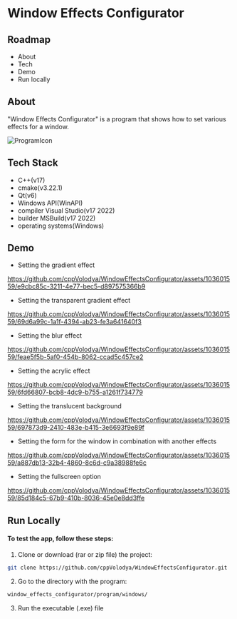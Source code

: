 
# Window Effects Configurator

## Roadmap

- About
- Tech
- Demo
- Run locally

## About

"Window Effects Configurator" is a program that shows how to set various effects for a window.

![ProgramIcon](https://github.com/cppVolodya/WindowEffectsConfigurator/assets/103601559/6c80e5dc-636a-4899-9937-7dfba42a5806)

## Tech Stack

- C++(v17)
- cmake(v3.22.1)
- Qt(v6)
- Windows API(WinAPI)
- compiler Visual Studio(v17 2022)
- builder MSBuild(v17 2022)
- operating systems(Windows)

## Demo

- Setting the gradient effect

https://github.com/cppVolodya/WindowEffectsConfigurator/assets/103601559/e9cbc85c-3211-4e77-bec5-d897575366b9

- Setting the transparent gradient effect

https://github.com/cppVolodya/WindowEffectsConfigurator/assets/103601559/69d6a99c-1a1f-4394-ab23-fe3a641640f3

- Setting the blur effect

https://github.com/cppVolodya/WindowEffectsConfigurator/assets/103601559/feae5f5b-5af0-454b-8062-ccad5c457ce2

- Setting the acrylic effect

https://github.com/cppVolodya/WindowEffectsConfigurator/assets/103601559/6fd66807-bcb8-4dc9-b755-a1261f734779

- Setting the translucent background

https://github.com/cppVolodya/WindowEffectsConfigurator/assets/103601559/697873d9-2410-483e-b415-3e6693f9e89f

- Setting the form for the window in combination with another effects

https://github.com/cppVolodya/WindowEffectsConfigurator/assets/103601559/a887db13-32b4-4860-8c6d-c9a38988fe6c

- Setting the fullscreen option

https://github.com/cppVolodya/WindowEffectsConfigurator/assets/103601559/85d184c5-67b9-410b-8036-45e0e8dd3ffe

## Run Locally

#### To test the app, follow these steps:

1. Clone or download (rar or zip file) the project:

  ```bash
  git clone https://github.com/cppVolodya/WindowEffectsConfigurator.git
  ```

2. Go to the directory with the program:

  ```bash
  window_effects_configurator/program/windows/
  ```

3. Run the executable (.exe) file
